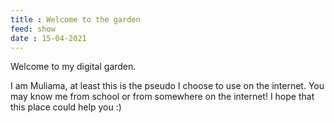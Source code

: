 ```yaml
---
title : Welcome to the garden
feed: show
date : 15-04-2021
---
```

Welcome to my digital garden.

I am Muliama, at least this is the pseudo I choose to use on the internet. You may know me from school or from somewhere on the internet! I hope that this place could help you :)




